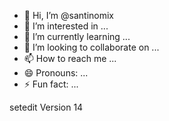 - 👋 Hi, I’m @santinomix
- 👀 I’m interested in ...
- 🌱 I’m currently learning ...
- 💞️ I’m looking to collaborate on ...
- 📫 How to reach me ...
- 😄 Pronouns: ...
- ⚡ Fun fact: ...

<!---
santinomix/santinomix is a ✨ special ✨ repository because its `README.md` (this file) appears on your GitHub profile.
You can click the Preview link to take a look at your changes.
--->
setedit
Version 14
